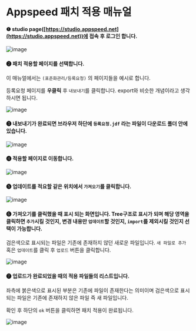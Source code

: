 # Appspeed 패치 적용 매뉴얼

#### ❶ studio page([https://studio.appspeed.net](https://studio.appspeed.net))에 접속 후 로그인 합니다.

![image](https://user-images.githubusercontent.com/72512101/127940833-dcf22cef-d0da-4dad-9546-a7f0ffdb2a51.png)



#### ❷ 패치 적용할 페이지를 선택합니다.

이 매뉴얼에서는 `(표준화관리/등록요청)` 의 페이지들을 예시로 합니다.

등록요청 페이지를 **우클릭** 후 `내보내기`를 클릭합니다. export와 비슷한 개념이라고 생각하시면 됩니다.

![image](https://user-images.githubusercontent.com/72512101/127940939-2f2df5c2-90ca-4632-9b7e-096f9e2b9db4.png)



#### ❸ 내보내기가 완료되면 브라우저 하단에 `등록요청.jdf` 라는 파일이 다운로드 폴더 안에 있습니다.

![image](https://user-images.githubusercontent.com/72512101/127941026-3650439d-1a00-4bea-90e5-127b67fd2842.png)



#### ❹ 적용할 페이지로 이동합니다.

![image](https://user-images.githubusercontent.com/72512101/127941050-bd23ce1f-1300-4177-9fbb-73415dd3f0d9.png)



#### ❺ 업데이트를 적요할 같은 위치에서 `가져오기`를 클릭합니다.

![image](https://user-images.githubusercontent.com/72512101/127941118-5c601465-eef8-4794-87c7-eaf97ecddc12.png)



#### ❻ 가져오기를 클릭했을 때 표시 되는 화면입니다. Tree구조로 표시가 되며 해당 영역을 클릭하면 `추가`시킬 것인지, 변경 내용만 `업데이트`할 것인지, `import`를 제외시킬 것인지 선택이 가능합니다.

검은색으로 표시되는 파일은 기존에 존재하지 않던 새로운 파일입니다. `새 파일로 추가` 혹은 `업데이트`를 클릭 후 `업로드` 버튼을 클릭합니다.

![image](https://user-images.githubusercontent.com/72512101/127941251-fb389d9f-6ab1-4d46-876b-fc59afa4b075.png)



#### ❼ 업로드가 완료되었을 때의 적용 파일들의 리스트입니다.

좌측에 붉은색으로 표시된 부분은 기존에 파일이 존재한다는 의미이며 검은색으로 표시되는 파일은 기존에 존재하지 않은 파일 즉 새 파일입니다.

확인 후 하단의 `ok` 버튼을 클릭하면 패치 적용이 완료됩니다.

![image](https://user-images.githubusercontent.com/72512101/127941538-ffcfde04-93fe-456b-926c-4db4e1f52cb1.png)
